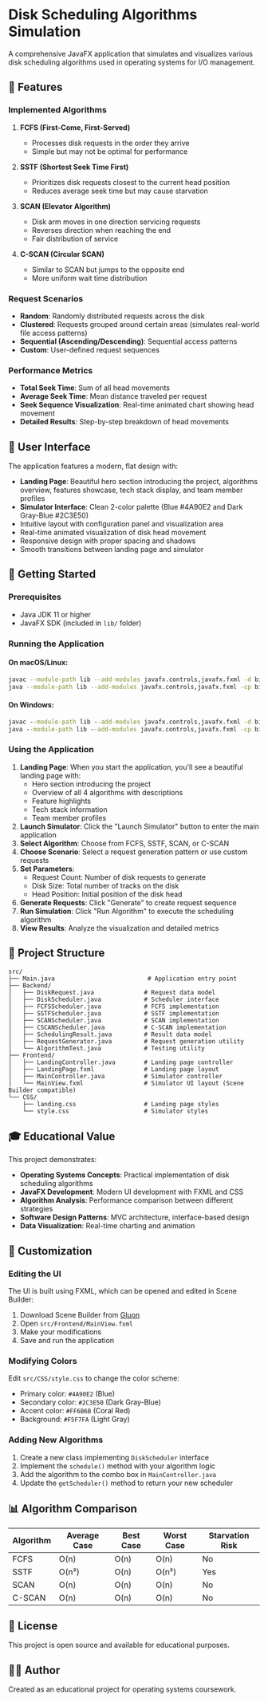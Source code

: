 # Disk Scheduling Algorithms Simulation

A comprehensive JavaFX application that simulates and visualizes various disk scheduling algorithms used in operating systems for I/O management.

## 🎯 Features

### Implemented Algorithms

1. **FCFS (First-Come, First-Served)**
   - Processes disk requests in the order they arrive
   - Simple but may not be optimal for performance

2. **SSTF (Shortest Seek Time First)**
   - Prioritizes disk requests closest to the current head position
   - Reduces average seek time but may cause starvation

3. **SCAN (Elevator Algorithm)**
   - Disk arm moves in one direction servicing requests
   - Reverses direction when reaching the end
   - Fair distribution of service

4. **C-SCAN (Circular SCAN)**
   - Similar to SCAN but jumps to the opposite end
   - More uniform wait time distribution

### Request Scenarios

- **Random**: Randomly distributed requests across the disk
- **Clustered**: Requests grouped around certain areas (simulates real-world file access patterns)
- **Sequential (Ascending/Descending)**: Sequential access patterns
- **Custom**: User-defined request sequences

### Performance Metrics

- **Total Seek Time**: Sum of all head movements
- **Average Seek Time**: Mean distance traveled per request
- **Seek Sequence Visualization**: Real-time animated chart showing head movement
- **Detailed Results**: Step-by-step breakdown of head movements

## 🎨 User Interface

The application features a modern, flat design with:
- **Landing Page**: Beautiful hero section introducing the project, algorithms overview, features showcase, tech stack display, and team member profiles
- **Simulator Interface**: Clean 2-color palette (Blue #4A90E2 and Dark Gray-Blue #2C3E50)
- Intuitive layout with configuration panel and visualization area
- Real-time animated visualization of disk head movement
- Responsive design with proper spacing and shadows
- Smooth transitions between landing page and simulator

## 🚀 Getting Started

### Prerequisites

- Java JDK 11 or higher
- JavaFX SDK (included in `lib/` folder)

### Running the Application

#### On macOS/Linux:

```bash
javac --module-path lib --add-modules javafx.controls,javafx.fxml -d bin src/**/*.java src/*.java
java --module-path lib --add-modules javafx.controls,javafx.fxml -cp bin Main
```

#### On Windows:

```cmd
javac --module-path lib --add-modules javafx.controls,javafx.fxml -d bin src\**\*.java src\*.java
java --module-path lib --add-modules javafx.controls,javafx.fxml -cp bin Main
```

### Using the Application

1. **Landing Page**: When you start the application, you'll see a beautiful landing page with:
   - Hero section introducing the project
   - Overview of all 4 algorithms with descriptions
   - Feature highlights
   - Tech stack information
   - Team member profiles
2. **Launch Simulator**: Click the "Launch Simulator" button to enter the main application
3. **Select Algorithm**: Choose from FCFS, SSTF, SCAN, or C-SCAN
4. **Choose Scenario**: Select a request generation pattern or use custom requests
5. **Set Parameters**:
   - Request Count: Number of disk requests to generate
   - Disk Size: Total number of tracks on the disk
   - Head Position: Initial position of the disk head
6. **Generate Requests**: Click "Generate" to create request sequence
7. **Run Simulation**: Click "Run Algorithm" to execute the scheduling algorithm
8. **View Results**: Analyze the visualization and detailed metrics

## 📁 Project Structure

```
src/
├── Main.java                          # Application entry point
├── Backend/
│   ├── DiskRequest.java              # Request data model
│   ├── DiskScheduler.java            # Scheduler interface
│   ├── FCFSScheduler.java            # FCFS implementation
│   ├── SSTFScheduler.java            # SSTF implementation
│   ├── SCANScheduler.java            # SCAN implementation
│   ├── CSCANScheduler.java           # C-SCAN implementation
│   ├── SchedulingResult.java         # Result data model
│   ├── RequestGenerator.java         # Request generation utility
│   └── AlgorithmTest.java            # Testing utility
├── Frontend/
│   ├── LandingController.java        # Landing page controller
│   ├── LandingPage.fxml              # Landing page layout
│   ├── MainController.java           # Simulator controller
│   └── MainView.fxml                 # Simulator UI layout (Scene Builder compatible)
└── CSS/
    ├── landing.css                   # Landing page styles
    └── style.css                     # Simulator styles
```

## 🎓 Educational Value

This project demonstrates:
- **Operating Systems Concepts**: Practical implementation of disk scheduling algorithms
- **JavaFX Development**: Modern UI development with FXML and CSS
- **Algorithm Analysis**: Performance comparison between different strategies
- **Software Design Patterns**: MVC architecture, interface-based design
- **Data Visualization**: Real-time charting and animation

## 🔧 Customization

### Editing the UI

The UI is built using FXML, which can be opened and edited in Scene Builder:
1. Download Scene Builder from [Gluon](https://gluonhq.com/products/scene-builder/)
2. Open `src/Frontend/MainView.fxml`
3. Make your modifications
4. Save and run the application

### Modifying Colors

Edit `src/CSS/style.css` to change the color scheme:
- Primary color: `#4A90E2` (Blue)
- Secondary color: `#2C3E50` (Dark Gray-Blue)
- Accent color: `#FF6B6B` (Coral Red)
- Background: `#F5F7FA` (Light Gray)

### Adding New Algorithms

1. Create a new class implementing `DiskScheduler` interface
2. Implement the `schedule()` method with your algorithm logic
3. Add the algorithm to the combo box in `MainController.java`
4. Update the `getScheduler()` method to return your new scheduler

## 📊 Algorithm Comparison

| Algorithm | Average Case | Best Case | Worst Case | Starvation Risk |
|-----------|--------------|-----------|------------|-----------------|
| FCFS      | O(n)         | O(n)      | O(n)       | No              |
| SSTF      | O(n²)        | O(n)      | O(n²)      | Yes             |
| SCAN      | O(n)         | O(n)      | O(n)       | No              |
| C-SCAN    | O(n)         | O(n)      | O(n)       | No              |

## 📝 License

This project is open source and available for educational purposes.

## 👨‍💻 Author

Created as an educational project for operating systems coursework.


